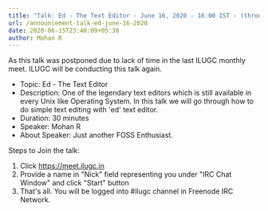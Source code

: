 ```yaml
---
title: "Talk: Ed - The Text Editor - June 16, 2020 - 16:00 IST - (through https://meet.ilugc.in)"
url: /announcement-talk-ed-june-16-2020
date: 2020-06-15T23:40:09+05:30
author: Mohan R
---
```


As this talk was postponed due to lack of time in the last ILUGC
monthly meet. ILUGC will be conducting this talk again.

* Topic: Ed - The Text Editor
* Description: One of the legendary text editors which is still available in every Unix like Operating System. In this talk we will go through how to do simple text editing with 'ed' text editor.
* Duration: 30 minutes
* Speaker: Mohan R
* About Speaker: Just another FOSS Enthusiast.

Steps to Join the talk:
1. Click https://meet.ilugc.in
2. Provide a name in "Nick" field representing you under "IRC Chat Window" and click "Start" button
3. That's all. You will be logged into #ilugc channel in Freenode IRC Network.
